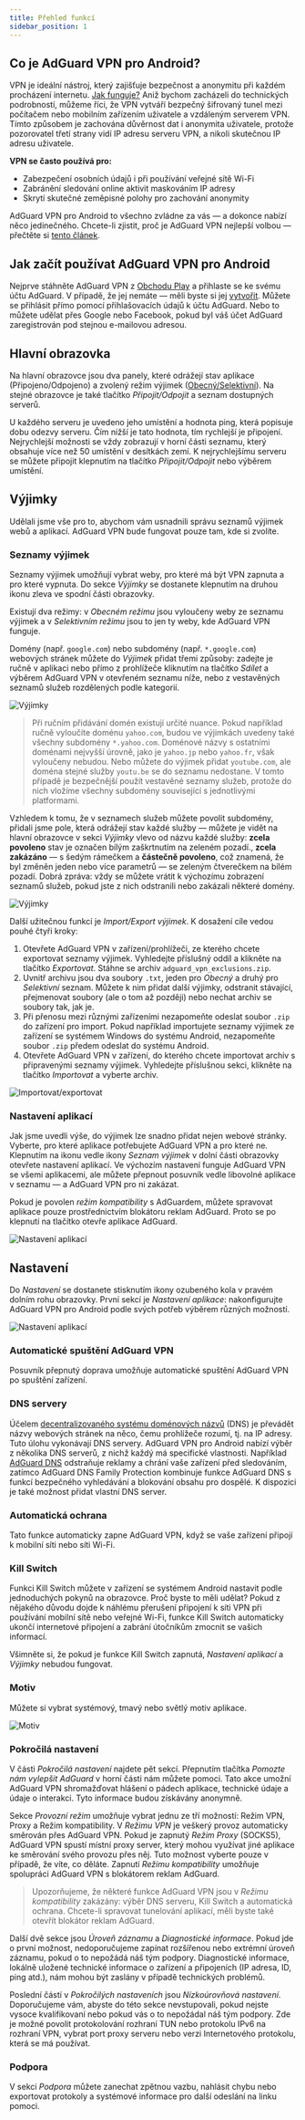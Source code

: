 ```yaml
---
title: Přehled funkcí
sidebar_position: 1
---
```


## Co je AdGuard VPN pro Android?

VPN je ideální nástroj, který zajišťuje bezpečnost a anonymitu při každém procházení internetu. [Jak funguje?](/general/how-vpn-works.md) Aniž bychom zacházeli do technických podrobností, můžeme říci, že VPN vytváří bezpečný šifrovaný tunel mezi počítačem nebo mobilním zařízením uživatele a vzdáleným serverem VPN. Tímto způsobem je zachována důvěrnost dat i anonymita uživatele, protože pozorovatel třetí strany vidí IP adresu serveru VPN, a nikoli skutečnou IP adresu uživatele.

**VPN se často používá pro:**

* Zabezpečení osobních údajů i při používání veřejné sítě Wi-Fi
* Zabránění sledování online aktivit maskováním IP adresy
* Skrytí skutečné zeměpisné polohy pro zachování anonymity

AdGuard VPN pro Android to všechno zvládne za vás — a dokonce nabízí něco jedinečného. Chcete-li zjistit, proč je AdGuard VPN nejlepší volbou — přečtěte si [tento článek](/general/why-adguard-vpn.md).

## Jak začít používat AdGuard VPN pro Android

Nejprve stáhněte AdGuard VPN z [Obchodu Play](https://play.google.com/store/apps/details?id=com.adguard.vpn) a přihlaste se ke svému účtu AdGuard. V případě, že jej nemáte — měli byste si jej [vytvořit](https://auth.adguard.com/login.html). Můžete se přihlásit přímo pomocí přihlašovacích údajů k účtu AdGuard. Nebo to můžete udělat přes Google nebo Facebook, pokud byl váš účet AdGuard zaregistrován pod stejnou e-mailovou adresou.

## Hlavní obrazovka

Na hlavní obrazovce jsou dva panely, které odrážejí stav aplikace (Připojeno/Odpojeno) a zvolený režim výjimek ([Obecný/Selektivní](#lists-of-exclusions)). Na stejné obrazovce je také tlačítko *Připojit/Odpojit* a seznam dostupných serverů.

U každého serveru je uvedeno jeho umístění a hodnota ping, která popisuje dobu odezvy serveru. Čím nižší je tato hodnota, tím rychlejší je připojení. Nejrychlejší možnosti se vždy zobrazují v horní části seznamu, který obsahuje více než 50 umístění v desítkách zemí. K nejrychlejšímu serveru se můžete připojit klepnutím na tlačítko *Připojit/Odpojit* nebo výběrem umístění.

## Výjimky

Udělali jsme vše pro to, abychom vám usnadnili správu seznamů výjimek webů a aplikací. AdGuard VPN bude fungovat pouze tam, kde si zvolíte.

### Seznamy výjimek

Seznamy výjimek umožňují vybrat weby, pro které má být VPN zapnuta a pro které vypnuta. Do sekce *Výjimky* se dostanete klepnutím na druhou ikonu zleva ve spodní části obrazovky.

Existují dva režimy: v *Obecném režimu* jsou vyloučeny weby ze seznamu výjimek a v *Selektivním režimu* jsou to jen ty weby, kde AdGuard VPN funguje.

Domény (např. `google.com`) nebo subdomény (např. `*.google.com`) webových stránek můžete do *Výjimek* přidat třemi způsoby: zadejte je ručně v aplikaci nebo přímo z prohlížeče kliknutím na tlačítko *Sdílet* a výběrem AdGuard VPN v otevřeném seznamu níže, nebo z vestavěných seznamů služeb rozdělených podle kategorií.

![Výjimky](https://cdn.adguardvpn.com/public/Adguard/kb/VPN/Screenshots/add_site_android.jpg)
> Při ručním přidávání domén existují určité nuance. Pokud například ručně vyloučíte doménu `yahoo.com`, budou ve výjimkách uvedeny také všechny subdomény `*.yahoo.com`. Doménové názvy s ostatními doménami nejvyšší úrovně, jako je `yahoo.jp` nebo `yahoo.fr`, však vyloučeny nebudou. Nebo můžete do výjimek přidat `youtube.com`, ale doména stejné služby `youtu.be` se do seznamu nedostane. V tomto případě je bezpečnější použít vestavěné seznamy služeb, protože do nich vložíme všechny subdomény související s jednotlivými platformami.

Vzhledem k tomu, že v seznamech služeb můžete povolit subdomény, přidali jsme pole, která odrážejí stav každé služby — můžete je vidět na hlavní obrazovce v sekci *Výjimky* vlevo od názvu každé služby: **zcela povoleno** stav je označen bílým zaškrtnutím na zeleném pozadí., **zcela zakázáno** — s šedým rámečkem a **částečně povoleno**, což znamená, že byl změněn jeden nebo více parametrů — se zeleným čtverečkem na bílém pozadí. Dobrá zpráva: vždy se můžete vrátit k výchozímu zobrazení seznamů služeb, pokud jste z nich odstranili nebo zakázali některé domény.

![Výjimky](https://cdn.adguardvpn.com/content/kb/vpn/android/statuses.png)

Další užitečnou funkcí je *Import/Export výjimek*. K dosažení cíle vedou pouhé čtyři kroky:

1. Otevřete AdGuard VPN v zařízení/prohlížeči, ze kterého chcete exportovat seznamy výjimek. Vyhledejte příslušný oddíl a klikněte na tlačítko *Exportovat*. Stáhne se archiv `adguard_vpn_exclusions.zip`.
2. Uvnitř archivu jsou dva soubory `.txt`, jeden pro *Obecný* a druhý pro *Selektivní* seznam. Můžete k nim přidat další výjimky, odstranit stávající, přejmenovat soubory (ale o tom až později) nebo nechat archiv se soubory tak, jak je.
3. Při přenosu mezi různými zařízeními nezapomeňte odeslat soubor `.zip` do zařízení pro import. Pokud například importujete seznamy výjimek ze zařízení se systémem Windows do systému Android, nezapomeňte soubor `.zip` předem odeslat do systému Android.
4. Otevřete AdGuard VPN v zařízení, do kterého chcete importovat archiv s připravenými seznamy výjimek. Vyhledejte příslušnou sekci, klikněte na tlačítko *Importovat* a vyberte archiv.

![Importovat/exportovat](https://cdn.adguardvpn.com/content/kb/vpn/android/imp-exp.png)

### Nastavení aplikací

Jak jsme uvedli výše, do výjimek lze snadno přidat nejen webové stránky. Vyberte, pro které aplikace potřebujete AdGuard VPN a pro které ne. Klepnutím na ikonu vedle ikony *Seznam výjimek* v dolní části obrazovky otevřete nastavení aplikací. Ve výchozím nastavení funguje AdGuard VPN se všemi aplikacemi, ale můžete přepnout posuvník vedle libovolné aplikace v seznamu — a AdGuard VPN pro ni zakázat.

Pokud je povolen *režim kompatibility* s AdGuardem, můžete spravovat aplikace pouze prostřednictvím blokátoru reklam AdGuard. Proto se po klepnutí na tlačítko otevře aplikace AdGuard.

![Nastavení aplikací](https://cdn.adguardvpn.com/content/kb/vpn/android/apps_settings.png)

## Nastavení

Do *Nastavení* se dostanete stisknutím ikony ozubeného kola v pravém dolním rohu obrazovky. První sekcí je *Nastavení aplikace*: nakonfigurujte AdGuard VPN pro Android podle svých potřeb výběrem různých možností.

![Nastavení aplikací](https://cdn.adguardvpn.com/content/kb/vpn/android/app_settings.png)

### Automatické spuštění AdGuard VPN

Posuvník přepnutý doprava umožňuje automatické spuštění AdGuard VPN po spuštění zařízení.

### DNS servery

Účelem [decentralizovaného systému doménových názvů](https://kb.adguard.com/en/general/dns-filtering#what-is-dns) (DNS) je převádět názvy webových stránek na něco, čemu prohlížeče rozumí, tj. na IP adresy. Tuto úlohu vykonávají DNS servery. AdGuard VPN pro Android nabízí výběr z několika DNS serverů, z nichž každý má specifické vlastnosti. Například [AdGuard DNS](https://kb.adguard.com/en/dns/overview) odstraňuje reklamy a chrání vaše zařízení před sledováním, zatímco AdGuard DNS Family Protection kombinuje funkce AdGuard DNS s funkcí bezpečného vyhledávání a blokování obsahu pro dospělé. K dispozici je také možnost přidat vlastní DNS server.

### Automatická ochrana

Tato funkce automaticky zapne AdGuard VPN, když se vaše zařízení připojí k mobilní síti nebo síti Wi-Fi.

### Kill Switch

Funkci Kill Switch můžete v zařízení se systémem Android nastavit podle jednoduchých pokynů na obrazovce. Proč byste to měli udělat? Pokud z nějakého důvodu dojde k náhlému přerušení připojení k síti VPN při používání mobilní sítě nebo veřejné Wi-Fi, funkce Kill Switch automaticky ukončí internetové připojení a zabrání útočníkům zmocnit se vašich informací.

Všimněte si, že pokud je funkce Kill Switch zapnutá, *Nastavení aplikací* a *Výjimky* nebudou fungovat.

### Motiv

Můžete si vybrat systémový, tmavý nebo světlý motiv aplikace.

![Motiv](https://cdn.adguardvpn.com/content/kb/vpn/android/theme-light-dark.png)

### Pokročilá nastavení

V části *Pokročilá nastavení* najdete pět sekcí. Přepnutím tlačítka *Pomozte nám vylepšit AdGuard* v horní části nám můžete pomoci. Tato akce umožní AdGuard VPN shromažďovat hlášení o pádech aplikace, technické údaje a údaje o interakci. Tyto informace budou získávány anonymně.

Sekce *Provozní režim* umožňuje vybrat jednu ze tří možností: Režim VPN, Proxy a Režim kompatibility. V *Režimu VPN* je veškerý provoz automaticky směrován přes AdGuard VPN. Pokud je zapnutý *Režim Proxy* (SOCKS5), AdGuard VPN spustí místní proxy server, který mohou využívat jiné aplikace ke směrování svého provozu přes něj. Tuto možnost vyberte pouze v případě, že víte, co děláte. Zapnutí *Režimu kompatibility* umožňuje spolupráci AdGuard VPN s blokátorem reklam AdGuard.

> Upozorňujeme, že některé funkce AdGuard VPN jsou v *Režimu kompatibility* zakázány: výběr DNS serveru, Kill Switch a automatická ochrana. Chcete-li spravovat tunelování aplikací, měli byste také otevřít blokátor reklam AdGuard.

Další dvě sekce jsou *Úroveň záznamu* a *Diagnostické informace*. Pokud jde o první možnost, nedoporučujeme zapínat rozšířenou nebo extrémní úroveň záznamu, pokud o to nepožádá náš tým podpory. Diagnostické informace, lokálně uložené technické informace o zařízení a připojeních (IP adresa, ID, ping atd.), nám mohou být zaslány v případě technických problémů.

Poslední částí v *Pokročilých nastaveních* jsou *Nízkoúrovňová nastavení*. Doporučujeme vám, abyste do této sekce nevstupovali, pokud nejste vysoce kvalifikovaní nebo pokud vás o to nepožádal náš tým podpory. Zde je možné povolit protokolování rozhraní TUN nebo protokolu IPv6 na rozhraní VPN, vybrat port proxy serveru nebo verzi Internetového protokolu, která se má používat.

### Podpora

V sekci *Podpora* můžete zanechat zpětnou vazbu, nahlásit chybu nebo exportovat protokoly a systémové informace pro další odeslání na linku pomoci.
 
